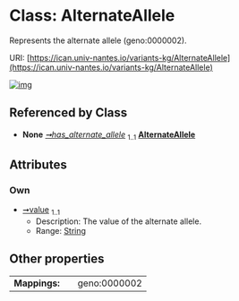 
# Class: AlternateAllele

Represents the alternate allele (geno:0000002).

URI: [https://ican.univ-nantes.io/variants-kg/AlternateAllele](https://ican.univ-nantes.io/variants-kg/AlternateAllele)


[![img](https://yuml.me/diagram/nofunky;dir:TB/class/[SequenceAlteration]++-%20has_alternate_allele%201..1>[AlternateAllele&#124;value:string],[SequenceAlteration])](https://yuml.me/diagram/nofunky;dir:TB/class/[SequenceAlteration]++-%20has_alternate_allele%201..1>[AlternateAllele&#124;value:string],[SequenceAlteration])

## Referenced by Class

 *  **None** *[➞has_alternate_allele](sequenceAlteration__has_alternate_allele.md)*  <sub>1..1</sub>  **[AlternateAllele](AlternateAllele.md)**

## Attributes


### Own

 * [➞value](alternateAllele__value.md)  <sub>1..1</sub>
     * Description: The value of the alternate allele.
     * Range: [String](types/String.md)

## Other properties

|  |  |  |
| --- | --- | --- |
| **Mappings:** | | geno:0000002 |